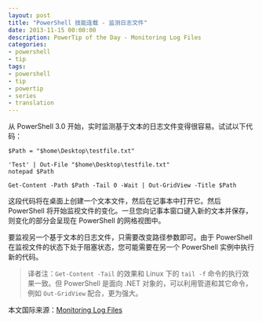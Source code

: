 ```yaml
---
layout: post
title: "PowerShell 技能连载 - 监测日志文件"
date: 2013-11-15 00:00:00
description: PowerTip of the Day - Monitoring Log Files
categories:
- powershell
- tip
tags:
- powershell
- tip
- powertip
- series
- translation
---
```

从 PowerShell 3.0 开始，实时监测基于文本的日志文件变得很容易。试试以下代码：

	$Path = "$home\Desktop\testfile.txt"
	
	'Test' | Out-File "$home\Desktop\testfile.txt"
	notepad $Path
	
	Get-Content -Path $Path -Tail 0 -Wait | Out-GridView -Title $Path

这段代码将在桌面上创建一个文本文件，然后在记事本中打开它。然后 PowerShell 将开始监视文件的变化。一旦您向记事本窗口键入新的文本并保存，则变化的部分会呈现在 PowerShell 的网格视图中。 

要监视另一个基于文本的日志文件，只需要改变路径参数即可。由于 PowerShell 在监视文件的状态下处于阻塞状态，您可能需要在另一个 PowerShell 实例中执行新的代码。

> 译者注：`Get-Content -Tail` 的效果和 Linux 下的 `tail -f` 命令的执行效果一致。但 PowerShell 是面向 .NET 对象的，可以利用管道和其它命令，例如 `Out-GridView` 配合，更为强大。

<!--more-->
本文国际来源：[Monitoring Log Files](http://community.idera.com/powershell/powertips/b/tips/posts/monitoring-log-files)
